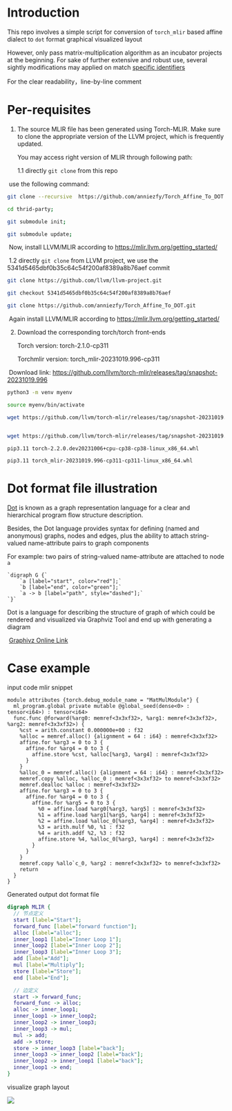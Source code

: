 #  Introduction

This repo involves a simple script for conversion of  `torch_mlir`  based affine dialect to `dot`  format graphical visualized  layout

However, only pass matrix-multiplication algorithm as an incubator projects at the beginning. For sake of further extensive and robust use, several sightly modifications  may applied on match  [specific identifiers](https://github.com/anniezfy/Torch_Affine_To_DOT/blob/main/MlirConversionDot/main.cpp#L82C1-L82C12)

For the clear readability，line-by-line comment 

# Per-requisites

1. The source MLIR file has been generated using Torch-MLIR. Make sure to clone the appropriate version of the LLVM project, which is frequently updated.

   You may access right version of MLIR through following path:

   1.1 directly `git clone` from this repo

​	use the following command:

```bash
git clone --recursive  https://github.com/anniezfy/Torch_Affine_To_DOT.git

cd thrid-party;

git submodule init;

git submodule update;

```

​       Now, install LLVM/MLIR according to https://mlir.llvm.org/getting_started/

​     1.2  directly `git clone` from LLVM project, we use the 5341d5465dbf0b35c64c54f200af8389a8b76aef commit

```bash
git clone https://github.com/llvm/llvm-project.git

git checkout 5341d5465dbf0b35c64c54f200af8389a8b76aef 

git clone https://github.com/anniezfy/Torch_Affine_To_DOT.git
```

​    Again  install LLVM/MLIR according to https://mlir.llvm.org/getting_started/

2. Download the corresponding torch/torch front-ends

   Torch version: torch-2.1.0-cp311

   Torchmlir version: torch_mlir-20231019.996-cp311

​       Download link: https://github.com/llvm/torch-mlir/releases/tag/snapshot-20231019.996

```bash
python3 -m venv myenv

source myenv/bin/activate

wget https://github.com/llvm/torch-mlir/releases/tag/snapshot-20231019.996/torch-2.2.0.dev20231006+cpu-cp38-cp38-linux_x86_64.whl


wget https://github.com/llvm/torch-mlir/releases/tag/snapshot-20231019.996/torch_mlir-20231019.996-cp311-cp311-linux_x86_64.whl

pip3.11 torch-2.2.0.dev20231006+cpu-cp38-cp38-linux_x86_64.whl

pip3.11 torch_mlir-20231019.996-cp311-cp311-linux_x86_64.whl
```
# Dot format file illustration

[Dot](https://graphviz.org/doc/info/lang.html) is known as a graph representation  language for  a clear and hierarchical  program flow structure description.

Besides, the Dot language provides syntax for defining (named and anonymous) graphs, nodes and edges, plus the ability to attach string-valued name-attribute pairs to graph components

For example:  two pairs of string-valued name-attribute are attached to node `a`

```
`digraph G {`
    `a [label="start", color="red"];`
    `b [label="end", color="green"];`
    `a -> b [label="path", style="dashed"];`
`}`
```

Dot is a language for describing the structure of graph of which could be rendered and visualized via Graphviz Tool and end 	up with generating a diagram

​           [Graphivz Online  Link](https://dreampuf.github.io/GraphvizOnline/#graph%20ER%20%7B%20node%20%5Bshape%3Dbox%5D%3B%20course%3B%20institute%3B%20student%3B%20node%20%5Bshape%3Dellipse%5D%3B%20%7Bnode%20%5Blabel%3D%22name%22%5D%20name0%3B%20name1%3B%20name2%3B%7D%20code%3B%20grade%3B%20number%3B%20node%20%5Bshape%3Ddiamond%2Cstyle%3Dfilled%2Ccolor%3Dlightgrey%5D%3B%20%22C-I%22%3B%20%22S-C%22%3B%20%22S-I%22%3B%20name0%20--%20course%3B%20code%20--%20course%3B%20course%20--%20%22C-I%22%20%5Blabel%3D%22n%22%2Clen%3D1.00%5D%3B%20%22C-I%22%20--%20institute%20%5Blabel%3D%221%22%2Clen%3D1.00%5D%3B%20institute%20--%20name1%3B%20institute%20--%20%22S-I%22%20%5Blabel%3D%221%22%2Clen%3D1.00%5D%3B%20%22S-I%22%20--%20student%20%5Blabel%3D%22n%22%2Clen%3D1.00%5D%3B%20student%20--%20grade%3B%20student%20--%20name2%3B%20student%20--%20number%3B%20student%20--%20%22S-C%22%20%5Blabel%3D%22m%22%2Clen%3D1.00%5D%3B%20%22S-C%22%20--%20course%20%5Blabel%3D%22n%22%2Clen%3D1.00%5D%3B%20fontsize%3D20%3B%20label%20%3D%20%22%5Cn%5CnEntity%20Relation%20Diagram%5Cndrawn%20by%20NEATO%22%3B%20%7D)



# Case example 
input code mlir snippet 


```mlir
module attributes {torch.debug_module_name = "MatMulModule"} {
  ml_program.global private mutable @global_seed(dense<0> : tensor<i64>) : tensor<i64>
  func.func @forward(%arg0: memref<3x3xf32>, %arg1: memref<3x3xf32>, %arg2: memref<3x3xf32>) {
    %cst = arith.constant 0.000000e+00 : f32
    %alloc = memref.alloc() {alignment = 64 : i64} : memref<3x3xf32>
    affine.for %arg3 = 0 to 3 {
      affine.for %arg4 = 0 to 3 {
        affine.store %cst, %alloc[%arg3, %arg4] : memref<3x3xf32>
      }
    }
    %alloc_0 = memref.alloc() {alignment = 64 : i64} : memref<3x3xf32>
    memref.copy %alloc, %alloc_0 : memref<3x3xf32> to memref<3x3xf32>
    memref.dealloc %alloc : memref<3x3xf32>
    affine.for %arg3 = 0 to 3 {
      affine.for %arg4 = 0 to 3 {
        affine.for %arg5 = 0 to 3 {
          %0 = affine.load %arg0[%arg3, %arg5] : memref<3x3xf32>
          %1 = affine.load %arg1[%arg5, %arg4] : memref<3x3xf32>
          %2 = affine.load %alloc_0[%arg3, %arg4] : memref<3x3xf32>
          %3 = arith.mulf %0, %1 : f32
          %4 = arith.addf %2, %3 : f32
          affine.store %4, %alloc_0[%arg3, %arg4] : memref<3x3xf32>
        }
      }
    }
    memref.copy %allo`c_0, %arg2 : memref<3x3xf32> to memref<3x3xf32>
    return
  }
}
```

Generated output dot format file


```dot
digraph MLIR {
  // 节点定义
  start [label="Start"];
  forward_func [label="forward function"];
  alloc [label="alloc"];
  inner_loop1 [label="Inner Loop 1"];
  inner_loop2 [label="Inner Loop 2"];
  inner_loop3 [label="Inner Loop 3"];
  add [label="Add"];
  mul [label="Multiply"];
  store [label="Store"];
  end [label="End"];

  // 边定义
  start -> forward_func;
  forward_func -> alloc;
  alloc -> inner_loop1;
  inner_loop1 -> inner_loop2;
  inner_loop2 -> inner_loop3;
  inner_loop3 -> mul;
  mul -> add;
  add -> store;
  store -> inner_loop3 [label="back"];
  inner_loop3 -> inner_loop2 [label="back"];
  inner_loop2 -> inner_loop1 [label="back"];
  inner_loop1 -> end;
}
```
visualize graph layout

 ![](https://anniezfy.oss-cn-hangzhou.aliyuncs.com/%E6%88%AA%E5%B1%8F2023-10-20%2014.31.32.png)



